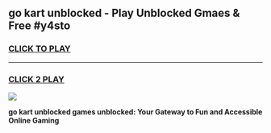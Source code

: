 
## go kart unblocked - Play Unblocked Gmaes & Free #y4sto
<h3>
<a href="https://news.freeplayer.one?title=go_kart_unblocked&ref=27F">CLICK TO PLAY</a></h3>
<hr>

<h3>
<a href="https://news.freeplayer.one?title=go_kart_unblocked&ref=27F">CLICK 2 PLAY</a>
  
</h3>

<a href="https://news.freeplayer.one?title=go_kart_unblocked&ref=27F/"><img src="https://clearcache.store/games.png"></a>


**go kart unblocked games unblocked: Your Gateway to Fun and Accessible Online Gaming**
